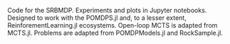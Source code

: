 Code for the SRBMDP. Experiments and plots in Jupyter notebooks. Designed to work with the POMDPS.jl and, to a lesser extent, ReinforementLearning.jl ecosystems. Open-loop MCTS is adapted from MCTS.jl. Problems are adapted from POMDPModels.jl and RockSample.jl.